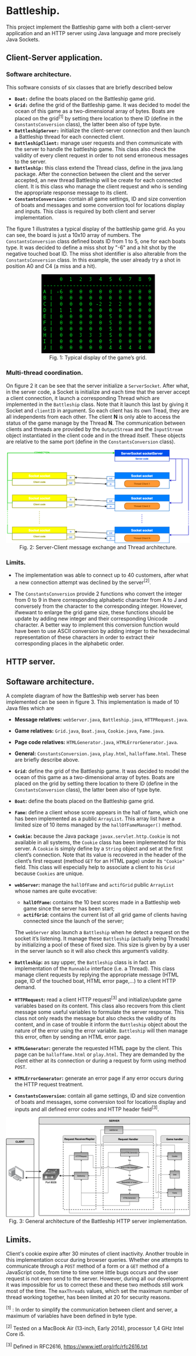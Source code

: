 # Battleship.
This project implement the Battleship game with both a client-server application and an HTTP server using Java language and more precisely Java Sockets. 

## Client-Server application.

### Software architecture.

This software consists of six classes that are briefly described below
  * **`Boat:`** define the boats placed on the Battleship game grid.
  * **`Grid:`** define the grid of the Battleship game. It was decided to model the ocean of this game as a two-dimensional array of bytes. Boats are placed on the grid<sup>[1]</sup> by setting there location to there ID (define in the `ConstantsConversion` class), the latter been also of type byte.
  * **`BattleshipServer:`** initialize the client-server connection and then launch a Battleship thread for each connected client.
  * **`BattleshipClient:`** manage user requests and then communicate with the server
to handle the battleship game. This class also check the validity of every client
request in order to not send erroneous messages to the server.
  * **`Battleship:`** this class extend the Thread class, define in the java.lang package. After the connection between the client and the server accepted, an new thread Battleship will be create for each connected client. It is this class who manage the client request and who is sending the appropriate response message to its client.
  * **`ConstantsConversion:`** contain all game settings, ID and size convention of boats and messages and some conversion tool for locations display and inputs. This class is required by both client and server implementation.

The figure 1 illustrates a typical display of the battleship game grid. As you can see, the board is just a 10x10 array of numbers. The `ConstantsConversion` class defined boats ID from 1 to 5, one for each boats type. It was decided to define a miss shot by "-6" and a hit shot by the negative touched boat ID. The miss shot identifier is also alterable from the `ConstantsConversion` class. In this example, the user already try a shot in position A0 and C4 (a miss and a hit).

<p align="center">
  <img src="Images/TypicalGridGame.png"><br>
  Fig. 1: Typical display of the game’s grid.
</p>

### Multi-thread coordination.
On figure 2 it can be see that the server initialize a `ServerSocket`. After what, in the server code, a Socket is initialize and each time that the server accept a client connection, it launch a corresponding Thread which are implemented in
the `Battleship` class. Note that it launch this last by giving it Socket and `clientID` in argument. So each client has its own Tread, they are all independents from each other. The client **N** is only able to access the status of the game manage by the Thread **N**. The communication between clients and threads are provided by the `OutputStream` and the `InputStream` object instantiated in the client code and in the thread itself. These objects are relative to the same port (define in the `ConstantsConversion` class).

<p align="center">
  <img src="Images/Server-Client-Diagram.png"><br>
  Fig. 2: Server-Client message exchange and Thread architecture.
</p>

### Limits.
* The implementation was able to connect up to 40 customers, after what a new connection attempt was declined by the server<sup>[2]</sup>. 

* The `ConstantsConversion` provide 2 functions who convert the integer from 0 to 9 in there corresponding alphabetic character from A to J and conversely from the character to the corresponding integer. However, ifwewant to enlarge the grid game size, these functions should be update by adding new integer and their corresponding Unicode character. A better way to implement this conversion function would have been to use ASCII conversion by adding integer to the hexadecimal representation
of these characters in order to extract their corresponding places in the alphabetic order.

## HTTP server.

## Softaware architecture.
A complete diagram of how the Battleship web server has been implemented
can be seen in figure 3. This implementation is made of 10 Java files which are
* **Message relatives:** `webServer.java`, `Battleship.java`, `HTTPRequest.java`.
* **Game relatives:** `Grid.java`, `Boat.java`, `Cookie.java`, `Fame.java`.
* **Page code relatives:** `HTMLGenerator.java`, `HTMLErrorGenerator.java`.
* **General:** `ConstantsConversion.java`, `play.html`, `halloffame.html`.
These are briefly describe above. 

* **`Grid`:** define the grid of the Battleship game. It was decided to model the ocean of this game as a two-dimensional array of bytes. Boats are placed on the grid by setting there location to there ID (define in the `ConstantsConversion` class), the latter been also of type byte.
* **`Boat`:** define the boats placed on the Battleship game grid.
* **`Fame`:** define a client whose score appears in the hall of fame, which one has been implemented as a public `ArrayList`. This array list have a limited size of 10 items managed by the `hallOfFameManager()` method.
* **`Cookie`:** because the Java package `javax.servlet.http.Cookie` is not available in all systems, the `Cookie` class has been implemented for this server. A `Cookie` is simply define by a `String` object and set at the first client’s connection. Note that its value is recovered in the header of the client’s first request (method `GET` for an HTML page) under its `"Cookie"` field. This class will especially help to associate a client to his `Grid` because `Cookies` are unique.
* **`webServer`:** manage the `hallOfFame` and `actifGrid` public `ArrayList` whose names are quite evocative:
     - **`hallOfFame`:** contains the 10 best scores made in a Battleship web game since the server has been start;
     - **`actifGrid`:** contains the current list of all grid game of clients having connected since the launch of the server;
     
     The `webServer` also launch a `Battleship` when he detect a request on the socket it’s listening. It manage these `Battleship` (actually being Threads) by initializing a pool of these of fixed size. This size is given by by a user in the server launch so it will also check this argument’s validity.
* **`Battleship`:** as say upper, the `Battleship` class is in fact an implementation of the `Runnable` interface (i.e. a Thread). This class manage client requests by replying the appropriate message (HTML page, ID of the touched boat, HTML error page,...) to a client HTTP demand.
* **`HTTPRequest`:** read a client HTTP request<sup>[3]</sup> and initialize/update game variables based on its content. This class also recovers from this client message some useful variables to formulate the server response. This class not only reads the message but also checks the validity of its content, and in case of trouble it inform the `Battleship` object about the nature of the error using the error variable. `Battleship` will then manage this error, often by sending an HTML error page.
* **`HTMLGenerator`:** generate the requested HTML page by the client. This page can be `halloffame.html` or `play.html`. They are demanded by the client either at its connection or during a request by form using method `POST`.
* **`HTMLErrorGenerator`:** generate an error page if any error occurs during the HTTP request treatment.
* **`ConstantsConversion`:** contain all game settings, ID and size convention of boats and messages, some conversion tool for locations display and inputs and all defined error codes and HTTP header field<sup>[3]</sup>.

<p align="center">
  <img src="Images/SoftwareProject2.png"><br>
  Fig. 3: General architecture of the Battleship HTTP server implementation.
</p>

## Limits.
Client's cookie expire after 30 minutes of client inactivity. 
Another trouble in this implementation occur during browser queries. Whether one attempts to communicate through a `POST` method of a form or a `GET` method of a JavaScript code, from time to time some little bugs occurs and the user request is not even send to the server. However, during all our development it was impossible for us to correct these and these two methods still work most of the time.
The `maxThreads` values, which set the maximum number of thread working together, has been limited at 20 for security reasons.

<sup>[1]</sup> : In order to simplify the communication between client and server, a maximum of variables have been defined in byte type.

<sup>[2]</sup> Tested on a MacBook Air (13-inch, Early 2014), processor 1,4 GHz Intel Core i5.

<sup>[3]</sup> Defined in RFC2616, https://www.ietf.org/rfc/rfc2616.txt


